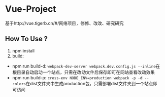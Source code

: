 # Vue-Project
基于http://vue.tigerb.cn/#/网络项目，修修、改改、研究研究

## How To Use ?
1. npm install
2. build:
  - npm run build-d: `webpack-dev-server webpack.dev.config.js --inline`在根目录自动启动一个站点，只需在改动文件后保存即可在网站查看改动效果
  - npm run build-p: `cross-env NODE_ENV=production webpack -p -d --colors`在dist文件夹中生成production包，只需部署dist文件夹到一个站点即可访问
